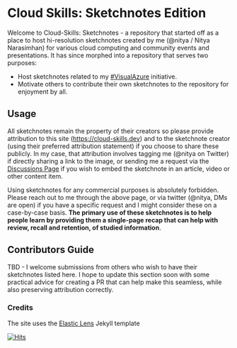 # Cloud Skills: Sketchnotes Edition

Welcome to Cloud-Skills: Sketchnotes - a repository that started off as a place to host hi-resolution sketchnotes created by me (@nitya / Nitya Narasimhan) for various cloud computing and community events and presentations. It has since morphed into a repository that serves two purposes:
 * Host sketchnotes related to my [#VisualAzure](https://azure.cloud-skills.dev) initiative.
 * Motivate others to contribute their own sketchnotes to the repository for enjoyment by all.

## Usage

All sketchnotes remain the property of their creators so please provide attribution to this site (https://cloud-skills.dev) and to the sketchnote creator (using their preferred attribution statement) if you choose to share these publicly. In my case, that attribution involves tagging me (@nitya on Twitter) if directly sharing a link to the image, or sending me a request via the [Discussions Page](https://github.com/SketchTheDocs/cloud-skills/discussions) if you wish to embed the sketchnote in an article, video or other content item.

Using sketchnotes for any commercial purposes is absolutely forbidden. Please reach out to me through the above page, or via twitter (@nitya, DMs are open) if you have a specific request and I might consider these on a case-by-case basis. **The primary use of these sketchnotes is to help people learn by providing them a single-page recap that can help with review, recall and retention, of studied information**.

## Contributors Guide

TBD - I welcome submissions from others who wish to have their sketchnotes listed here. I hope to update this section soon with some practical advice for creating a PR that can help make this seamless, while also preserving attribution correctly.

### Credits
The site uses the [Elastic Lens](https://github.com/ElasticDesigns/jekyll-lens) Jekyll template

[![Hits](https://hits.sh/github.com/sketchthedocs/cloud-skills.svg?color=cc1193&labelColor=1100ca)](https://hits.sh/github.com/sketchthedocs/cloud-skills/)
